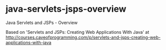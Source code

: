 # java-servlets-jsps-overview
Java Servlets and JSPs - Overview

Based on 'Servlets and JSPs: Creating Web Applications With Java' at http://courses.caveofprogramming.com/p/servlets-and-jsps-creating-web-applications-with-java
